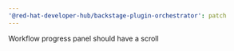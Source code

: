 ```yaml
---
'@red-hat-developer-hub/backstage-plugin-orchestrator': patch
---
```


Workflow progress panel should have a scroll
